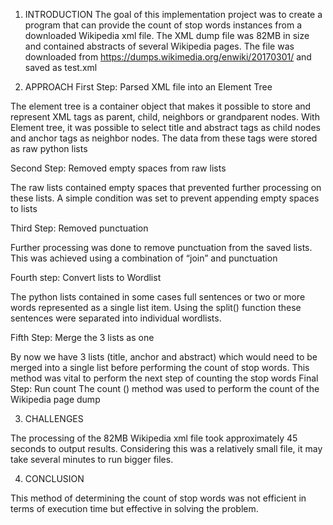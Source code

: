 
1.	INTRODUCTION
The goal of this implementation project was to create a program that can provide the count of stop words instances from a downloaded Wikipedia xml file. The XML dump file was 82MB in size and contained abstracts of several Wikipedia pages. The file was downloaded from https://dumps.wikimedia.org/enwiki/20170301/ and saved as test.xml

2.	APPROACH
First Step: Parsed XML file into an Element Tree

The element tree is a container object that makes it possible to store and represent XML tags as parent, child, neighbors or grandparent nodes.
With Element tree, it was possible to select title and abstract tags as child nodes and anchor tags as neighbor nodes. The data from these tags were stored as raw python lists

Second Step: Removed empty spaces from raw lists

The raw lists contained empty spaces that prevented further processing on these lists. A simple condition was set to prevent appending empty spaces to lists 

Third Step: Removed punctuation

Further processing was done to remove punctuation from the saved lists. This was achieved using a combination of “join” and punctuation  

Fourth step: Convert lists to Wordlist

The python lists contained in some cases full sentences or two or more words represented as a single list item. Using the split() function these sentences were separated into individual wordlists. 

Fifth Step: Merge the 3 lists as one

By now we have 3 lists (title, anchor and abstract) which would need to be merged into a single list before performing the count of stop words. This method was vital to perform the next step of counting the stop words
Final Step: Run count
The count () method was used to perform the count of the Wikipedia page dump

3.	CHALLENGES

The processing of the 82MB Wikipedia xml file took approximately 45 seconds to output results. Considering this was a relatively small file, it may take several minutes to run bigger files.  

4.	CONCLUSION

This method of determining the count of stop words was not efficient in terms of execution time but effective in solving the problem. 
